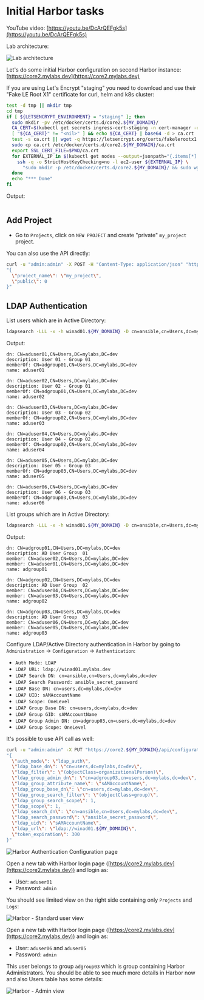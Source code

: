 # Initial Harbor tasks

YouTube video: [https://youtu.be/DcArQEFgk5s](https://youtu.be/DcArQEFgk5s)

Lab architecture:

![Lab architecture](https://raw.githubusercontent.com/ruzickap/k8s-harbor-presentation/master/images/harbor_demo_architecture_diagram.svg?sanitize=true
"Lab architecture")

Let's do some initial Harbor configuration on second Harbor instance:
[https://core2.mylabs.dev](https://core2.mylabs.dev)

If you are using Let's Encrypt "staging" you need to download and use their
"Fake LE Root X1" certificate for curl, helm and k8s cluster:

```bash
test -d tmp || mkdir tmp
cd tmp
if [ ${LETSENCRYPT_ENVIRONMENT} = "staging" ]; then
  sudo mkdir -pv /etc/docker/certs.d/core2.${MY_DOMAIN}/
  CA_CERT=$(kubectl get secrets ingress-cert-staging -n cert-manager -o jsonpath="{.data.ca\.crt}")
  [ "${CA_CERT}" != "<nil>" ] && echo ${CA_CERT} | base64 -d > ca.crt
  test -s ca.crt || wget -q https://letsencrypt.org/certs/fakelerootx1.pem -O ca.crt
  sudo cp ca.crt /etc/docker/certs.d/core2.${MY_DOMAIN}/ca.crt
  export SSL_CERT_FILE=$PWD/ca.crt
  for EXTERNAL_IP in $(kubectl get nodes --output=jsonpath="{.items[*].status.addresses[?(@.type==\"ExternalIP\")].address}"); do
    ssh -q -o StrictHostKeyChecking=no -l ec2-user ${EXTERNAL_IP} \
      "sudo mkdir -p /etc/docker/certs.d/core2.${MY_DOMAIN}/ && sudo wget -q https://letsencrypt.org/certs/fakelerootx1.pem -O /etc/docker/certs.d/core2.${MY_DOMAIN}/ca.crt"
  done
  echo "*** Done"
fi
```

Output:

```text
```

## Add Project

* Go to `Projects`, click on `NEW PROJECT` and create "private"
  `my_project` project.

You can also use the API directly:

```bash
curl -u "admin:admin" -X POST -H "Content-Type: application/json" "https://core2.${MY_DOMAIN}/api/projects" -d \
"{
  \"project_name\": \"my_project\",
  \"public\": 0
}"
```

## LDAP Authentication

List users which are in Active Directory:

```bash
ldapsearch -LLL -x -h winad01.${MY_DOMAIN} -D cn=ansible,cn=Users,dc=mylabs,dc=dev -w ansible_secret_password -b cn=users,dc=mylabs,dc=dev -s sub "(cn=aduser*)" dn name description memberOf
```

Output:

```text
dn: CN=aduser01,CN=Users,DC=mylabs,DC=dev
description: User 01 - Group 01
memberOf: CN=adgroup01,CN=Users,DC=mylabs,DC=dev
name: aduser01

dn: CN=aduser02,CN=Users,DC=mylabs,DC=dev
description: User 02 - Group 01
memberOf: CN=adgroup01,CN=Users,DC=mylabs,DC=dev
name: aduser02

dn: CN=aduser03,CN=Users,DC=mylabs,DC=dev
description: User 03 - Group 02
memberOf: CN=adgroup02,CN=Users,DC=mylabs,DC=dev
name: aduser03

dn: CN=aduser04,CN=Users,DC=mylabs,DC=dev
description: User 04 - Group 02
memberOf: CN=adgroup02,CN=Users,DC=mylabs,DC=dev
name: aduser04

dn: CN=aduser05,CN=Users,DC=mylabs,DC=dev
description: User 05 - Group 03
memberOf: CN=adgroup03,CN=Users,DC=mylabs,DC=dev
name: aduser05

dn: CN=aduser06,CN=Users,DC=mylabs,DC=dev
description: User 06 - Group 03
memberOf: CN=adgroup03,CN=Users,DC=mylabs,DC=dev
name: aduser06
```

List groups which are in Active Directory:

```bash
ldapsearch -LLL -x -h winad01.${MY_DOMAIN} -D cn=ansible,cn=Users,dc=mylabs,dc=dev -w ansible_secret_password -b cn=users,dc=mylabs,dc=dev -s sub "(cn=adgroup*)" dn name description member
```

Output:

```text
dn: CN=adgroup01,CN=Users,DC=mylabs,DC=dev
description: AD User Group  01
member: CN=aduser02,CN=Users,DC=mylabs,DC=dev
member: CN=aduser01,CN=Users,DC=mylabs,DC=dev
name: adgroup01

dn: CN=adgroup02,CN=Users,DC=mylabs,DC=dev
description: AD User Group  02
member: CN=aduser04,CN=Users,DC=mylabs,DC=dev
member: CN=aduser03,CN=Users,DC=mylabs,DC=dev
name: adgroup02

dn: CN=adgroup03,CN=Users,DC=mylabs,DC=dev
description: AD User Group  03
member: CN=aduser06,CN=Users,DC=mylabs,DC=dev
member: CN=aduser05,CN=Users,DC=mylabs,DC=dev
name: adgroup03
```

Configure LDAP/Active Directory authentication in Harbor by going to
`Administration` -> `Configuration` -> `Authentication`:

* `Auth Mode: LDAP`
* `LDAP URL: ldap://winad01.mylabs.dev`
* `LDAP Search DN: cn=ansible,cn=Users,dc=mylabs,dc=dev`
* `LDAP Search Password: ansible_secret_password`
* `LDAP Base DN: cn=users,dc=mylabs,dc=dev`
* `LDAP UID: sAMAccountName`
* `LDAP Scope: OneLevel`
* `LDAP Group Base DN: cn=users,dc=mylabs,dc=dev`
* `LDAP Group GID: sAMAccountName`
* `LDAP Group Admin DN: cn=adgroup03,cn=users,dc=mylabs,dc=dev`
* `LDAP Group Scope: OneLevel`

It's possible to use API call as well:

```bash
curl -u "admin:admin" -X PUT "https://core2.${MY_DOMAIN}/api/configurations" -H "Content-Type: application/json" -d \
"{
  \"auth_mode\": \"ldap_auth\",
  \"ldap_base_dn\": \"cn=users,dc=mylabs,dc=dev\",
  \"ldap_filter\": \"(objectClass=organizationalPerson)\",
  \"ldap_group_admin_dn\": \"cn=adgroup03,cn=users,dc=mylabs,dc=dev\",
  \"ldap_group_attribute_name\": \"sAMAccountName\",
  \"ldap_group_base_dn\": \"cn=users,dc=mylabs,dc=dev\",
  \"ldap_group_search_filter\": \"(objectClass=group)\",
  \"ldap_group_search_scope\": 1,
  \"ldap_scope\": 1,
  \"ldap_search_dn\": \"cn=ansible,cn=Users,dc=mylabs,dc=dev\",
  \"ldap_search_password\": \"ansible_secret_password\",
  \"ldap_uid\": \"sAMAccountName\",
  \"ldap_url\": \"ldap://winad01.${MY_DOMAIN}\",
  \"token_expiration\": 300
}"
```

![Harbor Authentication Configuration page](./harbor_ldap_auth_configuration.png
"Harbor Authentication Configuration page")

Open a new tab with Harbor login page
([https://core2.mylabs.dev](https://core2.mylabs.dev)) and login as:

* User: `aduser01`
* Password: `admin`

You should see limited view on the right side containing only `Projects`
and `Logs`:

![Harbor - Standard user view](./harbor_standard_user_view.png
"Harbor - Standard user view")

Open a new tab with Harbor login page
([https://core2.mylabs.dev](https://core2.mylabs.dev)) and login as:

* User: `aduser06` and `aduser05`
* Password: `admin`

This user belongs to group `adgroup03` which is group containing Harbor
Administrators. You should be able to see much more details in Harbor now
and also Users table has some details:

![Harbor - Admin view](./harbor_admin_view.png "Harbor - Admin view")
